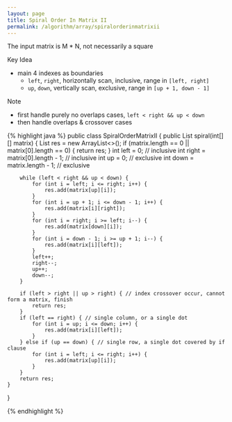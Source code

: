 ```yaml
---
layout: page
title: Spiral Order In Matrix II
permalink: /algorithm/array/spiralorderinmatrixii
---
```

The input matrix is M * N, not necessarily a square   

Key Idea
- main 4 indexes as boundaries
    - `left`, `right`, horizontally scan, inclusive, range in `[left, right]`
    - `up`, `down`, vertically scan, exclusive, range in `[up + 1, down - 1]`

Note
- first handle purely no overlaps cases, `left < right && up < down`
- then handle overlaps & crossover cases

{% highlight java %}
public class SpiralOrderMatrixII {
    public List<Integer> spiral(int[][] matrix) {
        List<Integer> res = new ArrayList<>();
        if (matrix.length == 0 || matrix[0].length == 0) {
            return res;
        }
        int left = 0; // inclusive
        int right = matrix[0].length - 1; // inclusive
        int up = 0; // exclusive
        int down = matrix.length - 1; // exclusive
        
        while (left < right && up < down) {
            for (int i = left; i <= right; i++) {
                res.add(matrix[up][i]);
            }
            for (int i = up + 1; i <= down - 1; i++) {
                res.add(matrix[i][right]);
            }
            for (int i = right; i >= left; i--) {
                res.add(matrix[down][i]);
            }
            for (int i = down - 1; i >= up + 1; i--) {
                res.add(matrix[i][left]);
            }
            left++;
            right--;
            up++;
            down--;
        }

        if (left > right || up > right) { // index crossover occur, cannot form a matrix, finish
            return res;
        }
        if (left == right) { // single column, or a single dot
            for (int i = up; i <= down; i++) {
                res.add(matrix[i][left]);
            }
        } else if (up == down) { // single row, a single dot covered by if clause
            for (int i = left; i <= right; i++) {
                res.add(matrix[up][i]);
            }
        }
        return res;
    }
}

{% endhighlight %}
